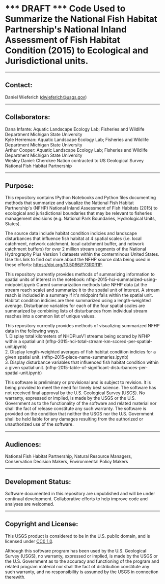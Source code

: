 *** DRAFT *** Code Used to Summarize the National Fish Habitat Partnership's National Inland Assessment of Fish Habitat Condition (2015) 
to Ecological and Jurisdictional units.
===============================================================================================================

-----------
Contact:
-----------
Daniel Wieferich (dwieferich@usgs.gov)


-----------
Collaborators:
-----------
Dana Infante: Aquatic Landscape Ecology Lab; Fisheries and Wildlife Department Michigan State University		  
Kyle Herreman: Aquatic Landscape Ecology Lab; Fisheries and Wildlife Department Michigan State University		  
Arthur Cooper: Aquatic Landscape Ecology Lab; Fisheries and Wildlife Department Michigan State University		  
Wesley Daniel: Cherokee Nation contracted to US Geological Survey		  
National Fish Habitat Partnership 		



-----------
Purpose:
-----------
This repository contains IPython Notebooks and Python files documenting methods that summarize and visualize the National Fish Habitat Partnership's (NFHP) National Inland Assessment of Fish Habitats (2015)
to ecological and jurisdictional boundaries that may be relevant to fisheries management decisions (e.g. National Park Boundaries, Hydrological Units, States).  
    
The source data include habitat condition indicies and landscape disturbances that influence fish habitat at 4 spatial scales (i.e. local catchment, network catchment, local catchment buffer, and 
network catchment buffers) for over 2 million stream segments of the National Hydrography Plus Version 1 datasets within the conterminous United States. Use this link to find out more about the 
NFHP source data being used in these efforts: https://doi.org/10.5066/F73R0R1P.    
  
This repository currently provides methods of summarizing information to spatial units of interest in the notebook: nfhp-2015-hci-summarized-using-midpoint.ipynb
Curent summarization methods take NFHP data (at the stream reach scale) and summarize it to the spatial unit of interest.  A stream reach is included in a summary if it's midpoint falls within
the spatial unit.  Habitat condition indicies are then summarized using a length-weighted average.  Disturbance variables for each of the four spatial scales are summarized by combining lists
of disturbances from individual stream reaches into a common list of unique values.   
  
This repository currently provides methods of visualizing summarized NFHP data in the following ways.	  
	1. Display total kilometers of NHDPlusV1 streams being scored by NFHP within a spatial unit (nfhp-2015-hci-total-stream-km-scored-per-spatial-unit.ipynb)	  
	2. Display length-weighted averages of fish habitat condition indicies for a given spatial unit. (nfhp-2015-place-name-summaries.ipynb)	  
	3. Display disturbance variables that influenced fish habitat condition within a given spatial unit. (nfhp-2015-table-of-significant-disturbances-per-spatial-unit.ipynb)	  



This software is preliminary or provisional and is subject to revision. It is being provided to meet the need for timely best science. 
The software has not received final approval by the U.S. Geological Survey (USGS). 
No warranty, expressed or implied, is made by the USGS or the U.S. Government as to the functionality of the software and related material nor shall the fact of release constitute any such warranty. 
The software is provided on the condition that neither the USGS nor the U.S. Government shall be held liable for any damages resulting from the authorized or unauthorized use of the software. 

-----------
Audiences:
-----------
National Fish Habitat Partnership, Natural Resource Managers, Conservation Decision Makers, Environmental Policy Makers


-----------
Development Status:
-------------------
Software documented in this repository are unpublished and will be under continual development.  Collaborative efforts to help improve code and analyses are welcomed.


----------------------
Copyright and License:
---------------------
This USGS product is considered to be in the U.S. public domain, and is licensed under
[CC0 1.0](https://creativecommons.org/publicdomain/zero/1.0/).

Although this software program has been used by the U.S. Geological Survey (USGS), no warranty, expressed or implied,
is made by the USGS or the U.S. Government as to the accuracy and functioning of the program and related program
material nor shall the fact of distribution constitute any such warranty, and no responsibility is assumed by the
USGS in connection therewith.
